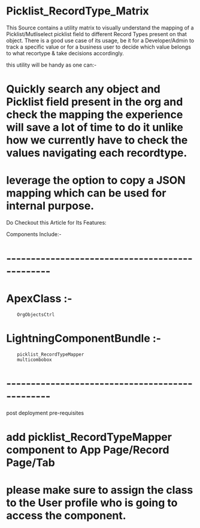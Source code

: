 # Picklist_RecordType_Matrix

This Source contains a utility matrix to visually understand the mapping of a Picklist/Mutliselect picklist field to different Record Types present on that object.
There is a good use case of its usage, be it for a Developer/Admin to track a specific value or for a business user to decide which value belongs to what recortype & take decisions accordingly. 

this utility will be handy as one can:- 
# Quickly search any object and Picklist field present in the org and check the mapping the experience will save a lot of time to do it unlike how we currently have to check the values navigating each recordtype.
# leverage the option to copy a JSON mapping which can be used for internal purpose.

Do Checkout this Article for Its Features:


Components Include:-
# ----------------------------------------------- #
 # ApexClass :-
        OrgObjectsCtrl
# LightningComponentBundle :-
        picklist_RecordTypeMapper
        multicombobox
        
# ----------------------------------------------- #
post deployment pre-requisites
# add picklist_RecordTypeMapper component to App Page/Record Page/Tab
# please make sure to assign the class to the User profile who is going to access the component.


